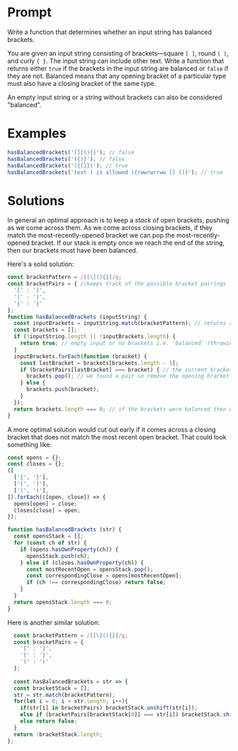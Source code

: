 
# Prompt 
          
Write a function that determines whether an input string has balanced brackets.

You are given an input string consisting of brackets—square `[ ]`, round `( )`, and curly `{ }`. The input string can include other text. Write a function that returns either `true` if the brackets in the input string are balanced or `false` if they are not. Balanced means that any opening bracket of a particular type must also have a closing bracket of the same type.

An empty input string or a string without brackets can also be considered "balanced".

# Examples

```js
hasBalancedBrackets('[][(){}'); // false
hasBalancedBrackets('({)}'); // false
hasBalancedBrackets('({[]})'); // true
hasBalancedBrackets('text ( is allowed ){rwwrwrrww [] ()}'); // true
```

# Solutions

In general an optimal approach is to keep a *stack* of open brackets, pushing as we come across them. As we come across closing brackets, if they match the most-recently-opened bracket we can pop the most-recently-opened bracket. If our stack is empty once we reach the end of the string, then our brackets must have been balanced.

Here's a solid solution:

```js
const bracketPattern = /[[\](){}]/g;
const bracketPairs = { //keeps track of the possible bracket pairings
  '[' : ']',
  '(' : ')',
  '{' : '}'
};
function hasBalancedBrackets (inputString) {
  const inputBrackets = inputString.match(bracketPattern); // returns an array of all the brackets in the input
  const brackets = [];
  if (!inputString.length || !inputBrackets.length) {
    return true; // empty input or no brackets i.e. 'balanced' (throwing an error is fine also)
  }
  inputBrackets.forEach(function (bracket) {
    const lastBracket = brackets[brackets.length - 1];
    if (bracketPairs[lastBracket] === bracket) { // the current bracket and the last bracket are a pair
      brackets.pop(); // we found a pair so remove the opening bracket from the array and move on
    } else {
      brackets.push(bracket);
    }
  });
  return brackets.length === 0; // if the brackets were balanced then we should not have any brackets in the array
}
```

A more optimal solution would cut out early if it comes across a closing bracket that does not match the most recent open bracket. That could look something like:

```js
const opens = {};
const closes = {};
([
  ['{', '}'],
  ['[', ']'],
  ['(', ')'],
]).forEach(([open, close]) => {
  opens[open] = close;
  closes[close] = open;
});

function hasBalancedBrackets (str) {
  const opensStack = [];
  for (const ch of str) {
    if (opens.hasOwnProperty(ch)) {
      opensStack.push(ch);
    } else if (closes.hasOwnProperty(ch)) {
      const mostRecentOpen = opensStack.pop();
      const correspondingClose = opens[mostRecentOpen];
      if (ch !== correspondingClose) return false;
    }
  }
  return opensStack.length === 0;
}
```

Here is another similar solution:

```js
  const bracketPattern = /[[\](){}]/g;
  const bracketPairs = {
    '[' : ']',
    '{' : '}',
    '(' : ')'
  };
  
  const hasBalancedBrackets = str => {
  const bracketStack = [];
  str = str.match(bracketPattern);
  for(let i = 0; i < str.length; i++){
    if(str[i] in bracketPairs) bracketStack.unshift(str[i]);
    else if (bracketPairs[bracketStack[0]] === str[i]) bracketStack.shift();
    else return false;
  }
  return !bracketStack.length;
};

```

